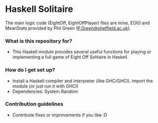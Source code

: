 # Haskell Solitaire

The main logic code (EightOff, EightOffPlayer) files are mine, EOIO and MeanStats provided by Phil Green (P.Green@sheffield.ac.uk).

### What is this repository for? ###

* This Haskell module provides several useful functions for playing or implementing a full game of Eight Off Solitaire in Haskell. 

### How do I get set up? ###

* Install a Haskell compiler and interpreter (like GHC/GHCI), import the module (or just run it with GHCI)
* Dependencies: System.Random

### Contribution guidelines ###

* Contribute fixes or improvements if you like :D
